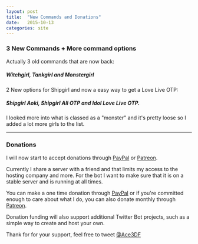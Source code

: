 ```yaml
---
layout: post
title:  "New Commands and Donations"
date:   2015-10-13
categories: site
---
```


### 3 New Commands + More command options
Actually 3 old commands that are now back:

##### Witchgirl, Tankgirl and Monstergirl

2 New options for Shipgirl and now a easy way to get a Love Live OTP:

##### Shipgirl Aoki, Shipgirl All OTP and Idol Love Live OTP.

I looked more into what is classed as a "monster" and it's pretty loose so I added a lot more girls to the list.

----

### Donations
I will now start to accept donations through [PayPal](https://paypal.me/ace3df) or [Patreon](https://www.patreon.com/ace3df).

Currently I share a server with a friend and that limits my access to the hosting company and more. For the bot I want to make sure that it is on a stable server and is running at all times. 

You can make a one time donation through [PayPal](https://paypal.me/ace3df) or if you're committed enough to care about what I do, you can also donate monthly through [Patreon](https://www.patreon.com/ace3df).

Donation funding will also support additional Twitter Bot projects, such as a simple way to create and host your own.

Thank for for your support, feel free to tweet <a href="http://twitter.com/ace3df">@Ace3DF</a>


